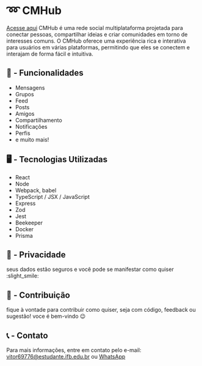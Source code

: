 # ➿ CMHub
[Acesse aqui](https://vitukjkk.github.io/CMHub-PAGES/)
CMHub é uma rede social multiplataforma projetada para conectar pessoas, compartilhar ideias e criar comunidades em torno de interesses comuns. O CMHub oferece uma experiência rica e interativa para usuários em várias plataformas, permitindo que eles se conectem e interajam de forma fácil e intuitiva.

## 📒 - Funcionalidades
- Mensagens
- Grupos
- Feed
- Posts
- Amigos
- Compartilhamento
- Notificações
- Perfis
- e muito mais!

## 🖥 - Tecnologias Utilizadas
- React
- Node
- Webpack, babel
- TypeScript / JSX / JavaScript
- Express
- Zod
- Jest
- Beekeeper
- Docker
- Prisma

## 🔏 - Privacidade
seus dados estão seguros e você pode se manifestar como quiser :slight_smile:

## 🤝 - Contribuição 
fique à vontade para contribuir como quiser, seja com código, feedback ou sugestão! voce é bem-vindo 😉

## 📞 - Contato
Para mais informações, entre em contato pelo e-mail: vitor69776@estudante.ifb.edu.br ou [WhatsApp](https://wa.me/5561994030749)